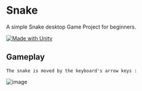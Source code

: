 # Snake
 A simple Snake desktop Game Project for beginners.

[![Made with Unity](https://img.shields.io/badge/Made%20with-Unity-57b9d3.svg?style=for-the-badge&logo=unity)](https://unity3d.com)
## Gameplay
    The snake is moved by the keyboard's arrow keys :
 ![image](https://user-images.githubusercontent.com/46580949/183879220-60f6f811-3009-4af2-82ef-4e4584ccf998.png)

